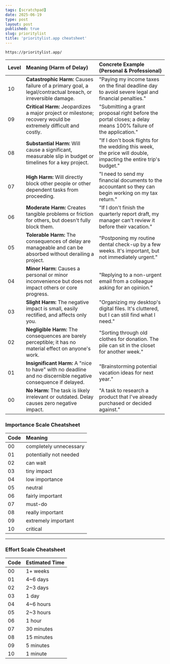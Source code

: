 ```yaml
---
tags: [scratchpad]
date: 2025-06-19
type: post
layout: post
published: true
slug: prioritylist
title: 'prioritylist.app cheatsheet'
---
```

`https://prioritylist.app/`

| Level | Meaning (Harm of Delay) | Concrete Example (Personal & Professional) |
| :---- | :---- | :---- |
| 10 | **Catastrophic Harm:** Causes failure of a primary goal, a legal/contractual breach, or irreversible damage. | "Paying my income taxes on the final deadline day to avoid severe legal and financial penalties." |
| 09 | **Critical Harm:** Jeopardizes a major project or milestone; recovery would be extremely difficult and costly. | "Submitting a grant proposal right before the portal closes; a delay means 100% failure of the application." |
| 08 | **Substantial Harm:** Will cause a significant, measurable slip in budget or timelines for a key project. | "If I don't book flights for the wedding this week, the price will double, impacting the entire trip's budget." |
| 07 | **High Harm:** Will directly block other people or other dependent tasks from proceeding. | "I need to send my financial documents to the accountant so they can begin working on my tax return." |
| 06 | **Moderate Harm:** Creates tangible problems or friction for others, but doesn't fully block them. | "If I don't finish the quarterly report draft, my manager can't review it before their vacation." |
| 05 | **Tolerable Harm:** The consequences of delay are manageable and can be absorbed without derailing a project. | "Postponing my routine dental check-up by a few weeks. It's important, but not immediately urgent." |
| 04 | **Minor Harm:** Causes a personal or minor inconvenience but does not impact others or core progress. | "Replying to a non-urgent email from a colleague asking for an opinion." |
| 03 | **Slight Harm:** The negative impact is small, easily rectified, and affects only you. | "Organizing my desktop's digital files. It's cluttered, but I can still find what I need." |
| 02 | **Negligible Harm:** The consequences are barely perceptible; it has no material effect on anyone's work. | "Sorting through old clothes for donation. The pile can sit in the closet for another week." |
| 01 | **Insignificant Harm:** A "nice to have" with no deadline and no discernible negative consequence if delayed. | "Brainstorming potential vacation ideas for next year." |
| 00 | **No Harm:** The task is likely irrelevant or outdated. Delay causes zero negative impact. | "A task to research a product that I've already purchased or decided against." |

### Importance Scale Cheatsheet

| Code | Meaning |
| :--- | :--- |
| 00 | completely unnecessary |
| 01 | potentially not needed |
| 02 | can wait |
| 03 | tiny impact |
| 04 | low importance |
| 05 | neutral |
| 06 | fairly important |
| 07 | must-do |
| 08 | really important |
| 09 | extremely important |
| 10 | critical |

***

### Effort Scale Cheatsheet

| Code | Estimated Time |
| :--- | :--- |
| 00 | 1+ weeks |
| 01 | 4~6 days |
| 02 | 2~3 days |
| 03 | 1 day |
| 04 | 4~6 hours |
| 05 | 2~3 hours |
| 06 | 1 hour |
| 07 | 30 minutes |
| 08 | 15 minutes |
| 09 | 5 minutes |
| 10 | 1 minute |
